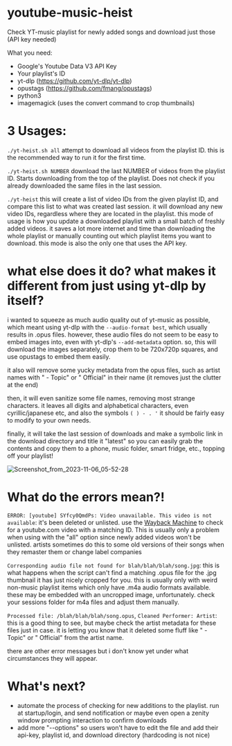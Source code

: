 # youtube-music-heist
Check YT-music playlist for newly added songs and download just those (API key needed)

What you need:
- Google's Youtube Data V3 API Key
- Your playlist's ID
- yt-dlp (https://github.com/yt-dlp/yt-dlp)
- opustags (https://github.com/fmang/opustags)
- python3
- imagemagick (uses the convert command to crop thumbnails)

# 3 Usages:
``./yt-heist.sh all``
attempt to download all videos from the playlist ID. this is the recommended way to run it for the first time.

``./yt-heist.sh NUMBER``
download the last NUMBER of videos from the playlist ID. Starts downloading from the top of the playlist. Does not check if you already downloaded the same files in the last session.

``./yt-heist``
this will create a list of video IDs from the given playlist ID, and compare this list to what was created last session. it will download any new video IDs, regardless where they are located in the playlist. 
this mode of usage is how you update a downloaded playlist with a small batch of freshly added videos. it saves a lot more internet and time than downloading the whole playlist or manually counting out which playlist items you want to download.
this mode is also the only one that uses the API key.

# what else does it do? what makes it different from just using yt-dlp by itself?
i wanted to squeeze as much audio quality out of yt-music as possible, which meant using yt-dlp with the ``--audio-format best``, which usually results in .opus files. however, these audio files do not seem to be easy to embed images into, even with yt-dlp's ``--add-metadata`` option. 
so, this will download the images separately, crop them to be 720x720p squares, and use opustags to embed them easily. 

it also will remove some yucky metadata from the opus files, such as artist names with " - Topic" or " Official" in their name (it removes just the clutter at the end)

then, it will even sanitize some file names, removing most strange characters.
it leaves all digits and alphabetical characters, even cyrillic/japanese etc, and also the symbols ``( ) - . '``
it should be fairly easy to modify to your own needs.

finally, it will take the last session of downloads and make a symbolic link in the download directory and title it "latest" so you can easily grab the contents and copy them to a phone, music folder, smart fridge, etc., topping off your playlist!

![Screenshot_from_2023-11-06_05-52-28](https://github.com/Ao1Pointblank/youtube-music-heist/assets/88149675/04ddbcf5-4ce3-48e5-8817-6a4497757c13)
# What do the errors mean?!
``ERROR: [youtube] SYfcy0QmdPs: Video unavailable. This video is not available``: 
it's been deleted or unlisted. use the [Wayback Machine](https://web.archive.org) to check for a youtube.com video with a matching ID. This is usually only a problem when using with the "all" option since newly added videos won't be unlisted. artists sometimes do this to some old versions of their songs when they remaster them or change label companies

``Corresponding audio file not found for blah/blah/blah/song.jpg``:
this is what happens when the script can't find a matching .opus file for the .jpg thumbnail it has just nicely cropped for you. this is usually only with weird non-music playlist items which only have .m4a audio formats available. these may be embedded with an uncropped image, unfortunately. check your sessions folder for m4a files and adjust them manually.

``Processed file: /blah/blah/blah/song.opus``, ``Cleaned Performer: Artist``:
this is a good thing to see, but maybe check the artist metadata for these files just in case. it is letting you know that it deleted some fluff like " - Topic" or " Official" from the artist name.

there are other error messages but i don't know yet under what circumstances they will appear.

# What's next?
- automate the process of checking for new additions to the playlist. run at startup/login, and send notification or maybe even open a zenity window prompting interaction to confirm downloads
- add more "--options" so users won't have to edit the file and add their api-key, playlist id, and download directory (hardcoding is not nice)
